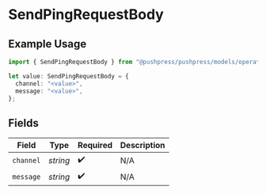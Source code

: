 # SendPingRequestBody

## Example Usage

```typescript
import { SendPingRequestBody } from "@pushpress/pushpress/models/operations";

let value: SendPingRequestBody = {
  channel: "<value>",
  message: "<value>",
};
```

## Fields

| Field              | Type               | Required           | Description        |
| ------------------ | ------------------ | ------------------ | ------------------ |
| `channel`          | *string*           | :heavy_check_mark: | N/A                |
| `message`          | *string*           | :heavy_check_mark: | N/A                |